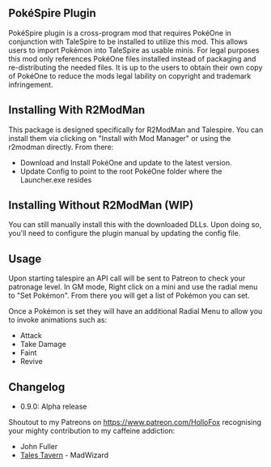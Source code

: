 ## PokéSpire Plugin
PokéSpire plugin is a cross-program mod that requires PokéOne in conjunction with TaleSpire to be installed to utilize this mod.
This allows users to import Pokémon into TaleSpire as usable minis.
For legal purposes this mod only references PokéOne files installed instead of packaging and re-distributing the needed files.
It is up to the users to obtain their own copy of PokéOne to reduce the mods legal lability on copyright and trademark infringement.

## Installing With R2ModMan
This package is designed specifically for R2ModMan and Talespire. 
You can install them via clicking on "Install with Mod Manager" or using the r2modman directly.
From there:
- Download and Install PokéOne and update to the latest version.
- Update Config to point to the root PokéOne folder where the Launcher.exe resides

## Installing Without R2ModMan (WIP)
You can still manually install this with the downloaded DLLs.
Upon doing so, you'll need to configure the plugin manual by updating the config file.

## Usage
Upon starting talespire an API call will be sent to Patreon to check your patronage level.
In GM mode, Right click on a mini and use the radial menu to "Set Pokémon".
From there you will get a list of Pokémon you can set.

Once a Pokémon is set they will have an additional Radial Menu to allow you to invoke animations such as:
- Attack
- Take Damage
- Faint
- Revive

## Changelog
- 0.9.0: Alpha release

Shoutout to my Patreons on https://www.patreon.com/HolloFox recognising your
mighty contribution to my caffeine addiction:
- John Fuller
- [Tales Tavern](https://talestavern.com/) - MadWizard